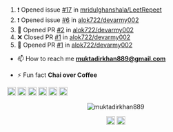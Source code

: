 1. ❗️ Opened issue [#17](https://github.com//mridulghanshala/LeetRepeet/issues/17) in [mridulghanshala/LeetRepeet](https://github.com//mridulghanshala/LeetRepeet)
2. ❗️ Opened issue [#6](https://github.com//alok722/devarmy002/issues/6) in [alok722/devarmy002](https://github.com//alok722/devarmy002)
3. 💪 Opened PR [#2](https://github.com//alok722/devarmy002/pull/2) in [alok722/devarmy002](https://github.com//alok722/devarmy002)
4. ❌ Closed PR [#1](https://github.com//alok722/devarmy002/pull/1) in [alok722/devarmy002](https://github.com//alok722/devarmy002)
5. 💪 Opened PR [#1](https://github.com//alok722/devarmy002/pull/1) in [alok722/devarmy002](https://github.com//alok722/devarmy002)

- 📫 How to reach me **muktadirkhan889@gmail.com**

- ⚡ Fun fact **Chai over Coffee**

<p align="left"><img src="https://konpa.github.io/devicon/devicon.git/icons/react/react-original-wordmark.svg" alt="react" width="20" height="20"/> <img src="https://konpa.github.io/devicon/devicon.git/icons/cplusplus/cplusplus-original.svg" alt="cplusplus" width="20" height="20"/> <img src="https://konpa.github.io/devicon/devicon.git/icons/java/java-original-wordmark.svg" alt="java" width="20" height="20"/> <img src="https://konpa.github.io/devicon/devicon.git/icons/javascript/javascript-original.svg" alt="javascript" width="20" height="20"/> <img src="https://konpa.github.io/devicon/devicon.git/icons/postgresql/postgresql-original-wordmark.svg" alt="postgresql" width="20" height="20"/> <img src="https://konpa.github.io/devicon/devicon.git/icons/python/python-original-wordmark.svg" alt="python" width="20" height="20"/></p><p align="center"> <img src="https://github-readme-stats.vercel.app/api?username=muktadirkhan889&show_icons=true" alt="muktadirkhan889" /> </p>

<p align="center">
<a href="https://linkedin.com/in/muktadirkhan889" target="blank"><img align="center" src="https://cdn.jsdelivr.net/npm/simple-icons@3.0.1/icons/linkedin.svg" alt="muktadirkhan889" height="20" width="20" /></a>
<a href="https://stackoverflow.com/users/7873601/muktadir-khan" target="blank"><img align="center" src="https://cdn.jsdelivr.net/npm/simple-icons@3.0.1/icons/stackoverflow.svg" alt="muktadir-khan" height="20" width="20" /></a>
</p>
